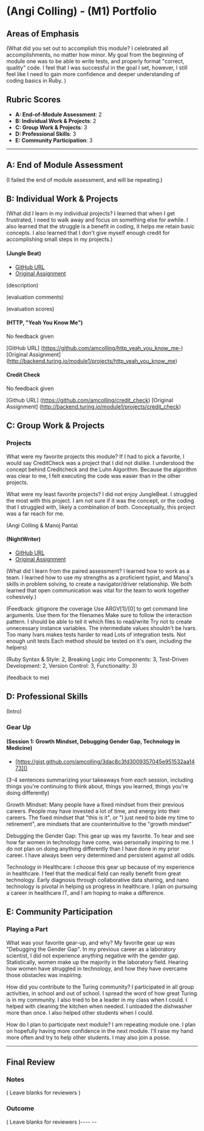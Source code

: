 # (Angi Colling) - (M1) Portfolio

## Areas of Emphasis

(What did you set out to accomplish this module? I celebrated all accomplishments, no matter how minor. My goal from the beginning of module one was to be able to write tests, and properly format "correct, quality" code. I feel that I was successful in the goal I set, however, I still feel like I need to gain more confidence and deeper understanding of coding basics in Ruby. )

## Rubric Scores

* **A: End-of-Module Assessment**: 2
* **B: Individual Work & Projects**: 2
* **C: Group Work & Projects**: 3
* **D: Professional Skills**: 3
* **E: Community Participation**: 3

-----------------------

## A: End of Module Assessment

(I failed the end of module assessment, and will be repeating.)


## B: Individual Work & Projects

(What did I learn in my individual projects? I learned that when I get frustrated, I need to walk away and focus on something else for awhile. I also learned that the struggle is a benefit in coding, it helps me retain basic concepts. I also learned that I don't give myself enough credit for accomplishing small steps in my projects.)

#### (Jungle Beat)

* [GitHub URL](https://github.com/amcolling/jungle_beat)
* [Original Assignment](http://backend.turing.io/module1/projects/jungle_beat)

(description)

(evaluation comments)

(evaluation scores)

#### (HTTP, "Yeah You Know Me")
No feedback given

[GitHub URL] (https://github.com/amcolling/http_yeah_you_know_me-)
[Original Assignment] (http://backend.turing.io/module1/projects/http_yeah_you_know_me)

#### Credit Check
No feedback given

[Github URL] (https://github.com/amcolling/credit_check)
[Original Assignment] (http://backend.turing.io/module1/projects/credit_check)
## C: Group Work & Projects

### Projects

What were my favorite projects this module?
If I had to pick a favorite, I would say CreditCheck was a project that I did not dislike. I understood the concept behind Creditcheck and the Luhn Algorithm. Because the algorithm was clear to me, I felt executing the code was easier than in the other projects.

What were my least favorite projects?
I did not enjoy JungleBeat. I struggled the most with this project. I am not sure if it was the concept, or the coding that I struggled with, likely a combination of both. Conceptually, this project was a far reach for me.

(Angi Colling & Manoj Panta)

#### (NightWriter)

* [GitHub URL]( https://github.com/manojpanta/night_writer/tree/master)
* [Original Assignment]()

(What did I learn from the paired assessment? I learned how to work as a team. I learned how to use my strengths as a proficient typist, and Manoj's skills in problem solving, to create a navigator/driver relationship. We both learned that open communication was vital for the team to work together cohesively.)

(Feedback:
gitignore the coverage
Use ARGV[1]/[0] to get command line arguments. Use them for the filenames
Make sure to follow the interaction pattern. I should be able to tell it which files to read/write
Try not to create unnecessary instance variables. The intermediate values shouldn't be Ivars.
Too many Ivars makes tests harder to read
Lots of integration tests. Not enough unit tests
Each method should be tested on it's own, including the helpers)

(Ruby Syntax & Style: 2,  Breaking Logic into Components: 3, Test-Driven Development: 2, Version Control: 3, Functionality: 3)

(feedback to me)

## D: Professional Skills
(Intro)

### Gear Up
#### (Session 1: Growth Mindset, Debugging Gender Gap, Technology in Medicine)

* [https://gist.github.com/amcolling/3dac8c3fd3009357045e951532aa1473]()

(3-4 sentences summarizing your takeaways from _each_ session, including things you're continuing to think about, things you learned, things you're doing differently)

Growth Mindset: Many people have a fixed mindset from their previous careers. People may have invested a lot of time, and energy into their careers. The fixed mindset that "this is it", or "I just need to bide my time to retirement", are mindsets that are counterintuitive to the "growth mindset"

Debugging the Gender Gap: This gear up was my favorite. To hear and see how far women in technology have come, was personally inspiring to me. I do not plan on doing anything differently than I have done in my prior career. I have always been very determined and persistent against all odds.

Technology in Healthcare: I choose this gear up because of my experience in healthcare. I feel that the medical field can really benefit from great technology. Early diagnosis through collaborative data sharing, and nano technology is pivotal in helping us progress in healthcare. I plan on pursuing a career in healthcare IT, and I am hoping to make a difference.

## E: Community Participation

### Playing a Part

What was your favorite gear-up, and why?
My favorite gear up was "Debugging the Gender Gap". In my previous career as a laboratory scientist, I did not experience anything negative with the gender gap. Statistically, women make up the majority in the laboratory field. Hearing how women have struggled in technology, and how they have overcame those obstacles was inspiring.

How did you contribute to the Turing community?
I participated in all group activities, in school and out of school. I spread the word of how great Turing is in my community. I also tried to be a leader in my class when I could. I helped with cleaning the kitchen when needed. I unloaded the dishwasher more than once. I also helped other students when I could.

How do I plan to participate next module?
I am repeating module one. I plan on hopefully having more confidence in the next module. I'll raise my hand more often and try to help other students. I may also join a posse.

------------------

## Final Review

### Notes

( Leave blanks for reviewers )

### Outcome

( Leave blanks for reviewers )---- --
